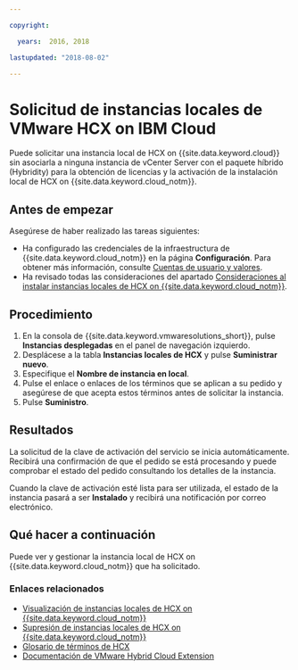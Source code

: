 ```yaml
---

copyright:

  years:  2016, 2018

lastupdated: "2018-08-02"

---
```


# Solicitud de instancias locales de VMware HCX on IBM Cloud

Puede solicitar una instancia local de HCX on {{site.data.keyword.cloud}} sin asociarla a ninguna instancia de vCenter Server con el paquete híbrido (Hybridity) para la obtención de licencias y la activación de la instalación local de HCX on {{site.data.keyword.cloud_notm}}.

## Antes de empezar

Asegúrese de haber realizado las tareas siguientes:
*  Ha configurado las credenciales de la infraestructura de {{site.data.keyword.cloud_notm}} en la página **Configuración**. Para obtener más información, consulte [Cuentas de usuario y valores](../vmonic/useraccount.html).
*  Ha revisado todas las consideraciones del apartado [Consideraciones al instalar instancias locales de HCX on {{site.data.keyword.cloud_notm}}](../services/standalone_considerations.html).

## Procedimiento

1. En la consola de {{site.data.keyword.vmwaresolutions_short}}, pulse **Instancias desplegadas** en el panel de navegación izquierdo.
2. Desplácese a la tabla **Instancias locales de HCX** y pulse **Suministrar nuevo**.
3. Especifique el **Nombre de instancia en local**.
4. Pulse el enlace o enlaces de los términos que se aplican a su pedido y asegúrese de que acepta estos términos antes de solicitar la instancia.
5. Pulse **Suministro**.

## Resultados

La solicitud de la clave de activación del servicio se inicia automáticamente. Recibirá una confirmación de que el pedido se está procesando y puede comprobar el estado del pedido consultando los detalles de la instancia.

Cuando la clave de activación esté lista para ser utilizada, el estado de la instancia pasará a ser **Instalado** y recibirá una notificación por correo electrónico.

## Qué hacer a continuación

Puede ver y gestionar la instancia local de HCX on {{site.data.keyword.cloud_notm}} que ha solicitado.

### Enlaces relacionados

* [Visualización de instancias locales de HCX on {{site.data.keyword.cloud_notm}}](standalone_viewingserviceinstances.html)
* [Supresión de instancias locales de HCX on {{site.data.keyword.cloud_notm}}](standalone_deletingserviceinstances.html)
* [Glosario de términos de HCX](hcx_glossary.html)
* [Documentación de VMware Hybrid Cloud Extension](https://hcx.vmware.com/#vm-documentation)
